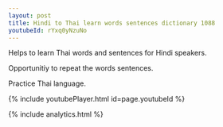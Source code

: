 ```yaml
---
layout: post
title: Hindi to Thai learn words sentences dictionary 1088 
youtubeId: rYxq0yNzuNo
---
```

 
 
Helps to learn Thai words and sentences for Hindi speakers.

Opportunitiy to repeat the words sentences. 

Practice Thai language. 
 
{% include youtubePlayer.html id=page.youtubeId %}
 
 
{% include analytics.html %}